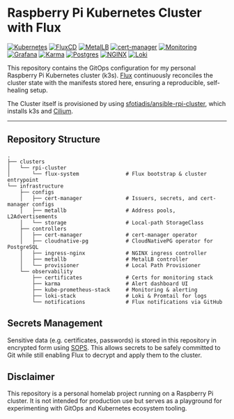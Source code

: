 # Raspberry Pi Kubernetes Cluster with Flux
[![Kubernetes](https://img.shields.io/badge/Kubernetes-326CE5?logo=kubernetes&logoColor=white)](https://kubernetes.io/)
[![FluxCD](https://img.shields.io/badge/GitOps-FluxCD-009688?logo=flux&logoColor=white)](https://fluxcd.io/)
[![MetalLB](https://img.shields.io/badge/Networking-MetalLB-1F97D4)](https://metallb.universe.tf/)
[![cert-manager](https://img.shields.io/badge/Certificates-cert--manager-3ECF8E)](https://cert-manager.io/)
[![Monitoring](https://img.shields.io/badge/Monitoring-kube--prometheus--stack-E6522C?logo=prometheus&logoColor=white)](https://prometheus.io/)
[![Grafana](https://img.shields.io/badge/Dashboard-Grafana-F46800?logo=grafana&logoColor=white)](https://grafana.com/)
[![Karma](https://img.shields.io/badge/Alerts-Karma-6D5DF7)](https://github.com/prymitive/karma)
[![Postgres](https://img.shields.io/badge/Database-CloudNativePG-336791?logo=postgresql&logoColor=white)](https://cloudnative-pg.io/)
[![NGINX](https://img.shields.io/badge/Ingress-NGINX-009639?logo=nginx&logoColor=white)](https://kubernetes.github.io/ingress-nginx/)
[![Loki](https://img.shields.io/badge/Logging-Loki-5A2D81?logo=grafana&logoColor=white)](https://grafana.com/oss/loki/)

This repository contains the GitOps configuration for my personal Raspberry Pi Kubernetes cluster (k3s).
[Flux](https://fluxcd.io/) continuously reconciles the cluster state with the manifests stored here, ensuring a reproducible, self-healing setup.

The Cluster itself is provisioned by using [sfotiadis/ansible-rpi-cluster](https://github.com/sfotiadis/ansible-rpi-cluster), which installs k3s and [Cilium](https://cilium.io/).

---

## Repository Structure

```text
.
├── clusters
│   └── rpi-cluster
│       └── flux-system               # Flux bootstrap & cluster entrypoint
└── infrastructure
    ├── configs
    │   ├── cert-manager              # Issuers, secrets, and cert-manager configs
    │   ├── metallb                   # Address pools, L2Advertisements
    │   └── storage                   # Local-path StorageClass
    ├── controllers
    │   ├── cert-manager              # cert-manager operator
    │   ├── cloudnative-pg            # CloudNativePG operator for PostgreSQL
    │   ├── ingress-nginx             # NGINX ingress controller
    │   ├── metallb                   # MetalLB controller
    │   └── provisioner               # Local Path Provisioner
    └── observability
        ├── certificates              # Certs for monitoring stack
        ├── karma                     # Alert dashboard UI
        ├── kube-prometheus-stack     # Monitoring & alerting
        ├── loki-stack                # Loki & Promtail for logs
        └── notifications             # Flux notifications via GitHub
```

## Secrets Management

Sensitive data (e.g. certificates, passwords) is stored in this repository in encrypted form using [SOPS](https://github.com/getsops/sops).
This allows secrets to be safely committed to Git while still enabling Flux to decrypt and apply them to the cluster.

## Disclaimer

This repository is a personal homelab project running on a Raspberry Pi cluster.
It is not intended for production use but serves as a playground for experimenting with GitOps and Kubernetes ecosystem tooling.

